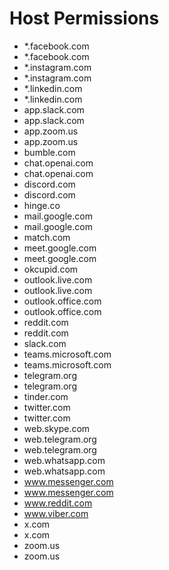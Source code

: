 # Host Permissions

- *.facebook.com
- *.facebook.com
- *.instagram.com
- *.instagram.com
- *.linkedin.com
- *.linkedin.com
- app.slack.com
- app.slack.com
- app.zoom.us
- app.zoom.us
- bumble.com
- chat.openai.com
- chat.openai.com
- discord.com
- discord.com
- hinge.co
- mail.google.com
- mail.google.com
- match.com
- meet.google.com
- meet.google.com
- okcupid.com
- outlook.live.com
- outlook.live.com
- outlook.office.com
- outlook.office.com
- reddit.com
- reddit.com
- slack.com
- teams.microsoft.com
- teams.microsoft.com
- telegram.org
- telegram.org
- tinder.com
- twitter.com
- twitter.com
- web.skype.com
- web.telegram.org
- web.telegram.org
- web.whatsapp.com
- web.whatsapp.com
- www.messenger.com
- www.messenger.com
- www.reddit.com
- www.viber.com
- x.com
- x.com
- zoom.us
- zoom.us
